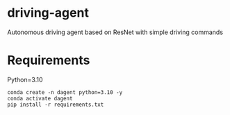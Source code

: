 # driving-agent
Autonomous driving agent based on ResNet with simple driving commands

# Requirements
Python=3.10
```
conda create -n dagent python=3.10 -y
conda activate dagent
pip install -r requirements.txt
```